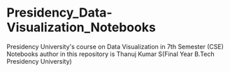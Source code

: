 # Presidency_Data-Visualization_Notebooks
Presidency University's course on Data Visualization in 7th Semester (CSE) Notebooks author in this repository is Thanuj Kumar S(Final Year B.Tech Presidency University)
